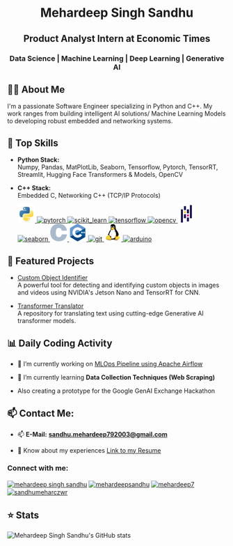 <h1 align="center">Mehardeep Singh Sandhu</h1>
<h2 align="center">Product Analyst Intern at Economic Times</h2>
<h3 align="center">Data Science | Machine Learning | Deep Learning | Generative AI</h3>

## 🧑‍💻 About Me

I'm a passionate Software Engineer specializing in Python and C++. My work ranges from building intelligent AI solutions/ Machine Learning Models to developing robust embedded and networking systems.

## 🚀 Top Skills

- **Python Stack:**  
  Numpy, Pandas, MatPlotLib, Seaborn, Tensorflow, Pytorch, TensorRT, Streamlit, Hugging Face Transformers & Models, OpenCV
- **C++ Stack:**  
  Embedded C, Networking C++ (TCP/IP Protocols)

  <p><a href="https://www.python.org" target="_blank" rel="noreferrer"> <img src="https://raw.githubusercontent.com/devicons/devicon/master/icons/python/python-original.svg" alt="python" width="40" height="40"/> </a> <a href="https://pytorch.org/" target="_blank" rel="noreferrer"> <img src="https://www.vectorlogo.zone/logos/pytorch/pytorch-icon.svg" alt="pytorch" width="40" height="40"/> </a> <a href="https://scikit-learn.org/" target="_blank" rel="noreferrer"> <img src="https://upload.wikimedia.org/wikipedia/commons/0/05/Scikit_learn_logo_small.svg" alt="scikit_learn" width="40" height="40"/> </a> <a href="https://www.tensorflow.org" target="_blank" rel="noreferrer"> <img src="https://www.vectorlogo.zone/logos/tensorflow/tensorflow-icon.svg" alt="tensorflow" width="40" height="40"/> </a> <a href="https://opencv.org/" target="_blank" rel="noreferrer"> <img src="https://www.vectorlogo.zone/logos/opencv/opencv-icon.svg" alt="opencv" width="40" height="40"/> </a> <a href="https://pandas.pydata.org/" target="_blank" rel="noreferrer"> <img src="https://raw.githubusercontent.com/devicons/devicon/2ae2a900d2f041da66e950e4d48052658d850630/icons/pandas/pandas-original.svg" alt="pandas" width="40" height="40"/> </a> <a href="https://seaborn.pydata.org/" target="_blank" rel="noreferrer"> <img src="https://seaborn.pydata.org/_images/logo-mark-lightbg.svg" alt="seaborn" width="40" height="40"/> </a> <a href="https://www.cprogramming.com/" target="_blank" rel="noreferrer"> <img src="https://raw.githubusercontent.com/devicons/devicon/master/icons/c/c-original.svg" alt="c" width="40" height="40"/> </a> <a href="https://www.w3schools.com/cpp/" target="_blank" rel="noreferrer"> <img src="https://raw.githubusercontent.com/devicons/devicon/master/icons/cplusplus/cplusplus-original.svg" alt="cplusplus" width="40" height="40"/> </a> <a href="https://git-scm.com/" target="_blank" rel="noreferrer"> <img src="https://www.vectorlogo.zone/logos/git-scm/git-scm-icon.svg" alt="git" width="40" height="40"/> </a> <a href="https://www.linux.org/" target="_blank" rel="noreferrer"> <img src="https://raw.githubusercontent.com/devicons/devicon/master/icons/linux/linux-original.svg" alt="linux" width="40" height="40"/> </a>  <a href="https://www.arduino.cc/" target="_blank" rel="noreferrer"> <img src="https://cdn.worldvectorlogo.com/logos/arduino-1.svg" alt="arduino" width="40" height="40"/> </a></p> 



## 🌟 Featured Projects

- [Custom Object Identifier](https://github.com/Mehardeep79/custom-object-identifier)  
  A powerful tool for detecting and identifying custom objects in images and videos using NVIDIA's Jetson Nano and TensorRT for CNN.

- [Transformer Translator](https://github.com/Mehardeep79/transformer-translator)  
  A repository for translating text using cutting-edge Generative AI transformer models.

## 📊 Daily Coding Activity

- 🔭 I’m currently working on [MLOps Pipeline using Apache Airflow](https://github.com/Mehardeep79/Screen-Usage-MLOps-Prediction-Pipeline)

- 🌱 I’m currently learning **Data Collection Techniques (Web Scraping)**

- Also creating a prototype for the Google GenAI Exchange Hackathon

## 📫 Contact Me:

- 📫 **E-Mail:**  **sandhu.mehardeep792003@gmail.com**

- 📄 Know about my experiences [Link to my Resume](https://drive.google.com/file/d/1hZlWO5jU5I5xyvIjYu8tWkDBLu-Ab4Bq/view?usp=drive_link)

<h3 align="left">Connect with me:</h3>
<p align="left">
<a href="https://www.linkedin.com/in/mehardeep-singh-sandhu/" target="blank"><img align="center" src="https://raw.githubusercontent.com/rahuldkjain/github-profile-readme-generator/master/src/images/icons/Social/linked-in-alt.svg" alt="mehardeep singh sandhu" height="30" width="40" /></a>
<a href="https://www.kaggle.com/mehardeepsandhu" target="blank"><img align="center" src="https://raw.githubusercontent.com/rahuldkjain/github-profile-readme-generator/master/src/images/icons/Social/kaggle.svg" alt="mehardeepsandhu" height="30" width="40" /></a>
<a href="https://leetcode.com/u/Mehardeep7/" target="blank"><img align="center" src="https://raw.githubusercontent.com/rahuldkjain/github-profile-readme-generator/master/src/images/icons/Social/leet-code.svg" alt="mehardeep7" height="30" width="40" /></a>
<a href="https://www.geeksforgeeks.org/user/sandhumeharczwr/" target="blank"><img align="center" src="https://raw.githubusercontent.com/rahuldkjain/github-profile-readme-generator/master/src/images/icons/Social/geeks-for-geeks.svg" alt="sandhumeharczwr" height="30" width="40" /></a>
</p>

## ⭐ Stats

![Mehardeep Singh Sandhu's GitHub stats](https://github-readme-stats.vercel.app/api?username=mehardeep79&show_icons=true&theme=transparent)



